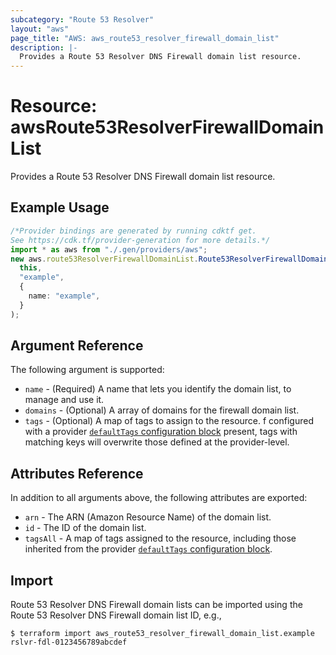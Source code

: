 ```yaml
---
subcategory: "Route 53 Resolver"
layout: "aws"
page_title: "AWS: aws_route53_resolver_firewall_domain_list"
description: |-
  Provides a Route 53 Resolver DNS Firewall domain list resource.
---
```


# Resource: awsRoute53ResolverFirewallDomainList

Provides a Route 53 Resolver DNS Firewall domain list resource.

## Example Usage

```typescript
/*Provider bindings are generated by running cdktf get.
See https://cdk.tf/provider-generation for more details.*/
import * as aws from "./.gen/providers/aws";
new aws.route53ResolverFirewallDomainList.Route53ResolverFirewallDomainList(
  this,
  "example",
  {
    name: "example",
  }
);

```

## Argument Reference

The following argument is supported:

* `name` - (Required) A name that lets you identify the domain list, to manage and use it.
* `domains` - (Optional) A array of domains for the firewall domain list.
* `tags` - (Optional) A map of tags to assign to the resource. f configured with a provider [`defaultTags` configuration block](https://registry.terraform.io/providers/hashicorp/aws/latest/docs#default_tags-configuration-block) present, tags with matching keys will overwrite those defined at the provider-level.

## Attributes Reference

In addition to all arguments above, the following attributes are exported:

* `arn` - The ARN (Amazon Resource Name) of the domain list.
* `id` - The ID of the domain list.
* `tagsAll` - A map of tags assigned to the resource, including those inherited from the provider [`defaultTags` configuration block](https://registry.terraform.io/providers/hashicorp/aws/latest/docs#default_tags-configuration-block).

## Import

Route 53 Resolver DNS Firewall domain lists can be imported using the Route 53 Resolver DNS Firewall domain list ID, e.g.,

```console
$ terraform import aws_route53_resolver_firewall_domain_list.example rslvr-fdl-0123456789abcdef
```
